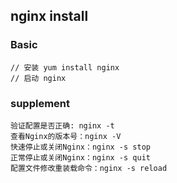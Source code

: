 ## nginx install

### Basic
```
// 安装 yum install nginx
// 启动 nginx
```

### supplement
```
验证配置是否正确: nginx -t
查看Nginx的版本号：nginx -V
快速停止或关闭Nginx：nginx -s stop
正常停止或关闭Nginx：nginx -s quit
配置文件修改重装载命令：nginx -s reload
```








